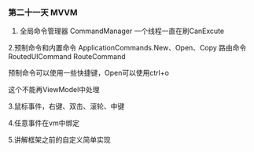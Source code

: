 ﻿### 第二十一天 MVVM

 1. 全局命令管理器 CommandManager 一个线程一直在刷CanExcute

 2.预制命令和内置命令 ApplicationCommands.New、Open、Copy				路由命令 RoutedUICommand RouteCommand

 预制命令可以使用一些快捷键，Open可以使用ctrl+o

 这个不能再ViewModel中处理

 3.鼠标事件，右键、双击、滚轮、中键

 4.任意事件在vm中绑定

 5.讲解框架之前的自定义简单实现